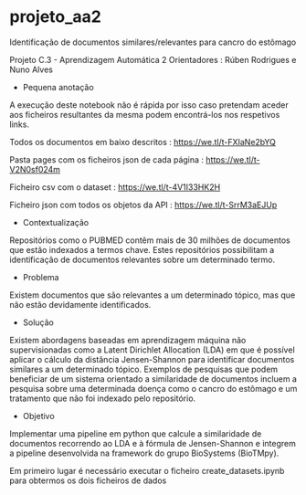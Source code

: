 # projeto_aa2
Identificação de documentos similares/relevantes para cancro do estômago

Projeto C.3 - Aprendizagem Automática 2
Orientadores : Rúben Rodrigues e Nuno Alves

* Pequena anotação

A execução deste notebook não é rápida por isso caso pretendam aceder aos ficheiros resultantes da mesma podem encontrá-los nos respetivos links.

Todos os documentos em baixo descritos : https://we.tl/t-FXIaNe2bYQ

Pasta pages com os ficheiros json de cada página : https://we.tl/t-V2N0sf024m

Ficheiro csv com o dataset : https://we.tl/t-4V1I33HK2H

Ficheiro json com todos os objetos da API : https://we.tl/t-SrrM3aEJUp


* Contextualização

Repositórios como o PUBMED contêm mais de 30 milhões de documentos que estão indexados a termos chave. Estes repositórios possibilitam a identificação de documentos relevantes sobre um determinado termo.


* Problema

Existem documentos que são relevantes a um determinado tópico, mas que não estão devidamente identificados.

* Solução

Existem abordagens baseadas em aprendizagem máquina não supervisionadas como a Latent Dirichlet Allocation (LDA) em que é possível aplicar o cálculo da distância Jensen-Shannon para identificar documentos similares a um determinado tópico. Exemplos de pesquisas que podem beneficiar de um sistema orientado a similaridade de documentos incluem a pesquisa sobre uma determinada doença como o cancro do estômago e um tratamento que não foi indexado pelo repositório.

* Objetivo

Implementar uma pipeline em python que calcule a similaridade de documentos recorrendo ao LDA e à fórmula de Jensen-Shannon e integrem a pipeline desenvolvida na framework do grupo BioSystems (BioTMpy).

Em primeiro lugar é necessário executar o ficheiro create_datasets.ipynb para obtermos os dois ficheiros de dados
